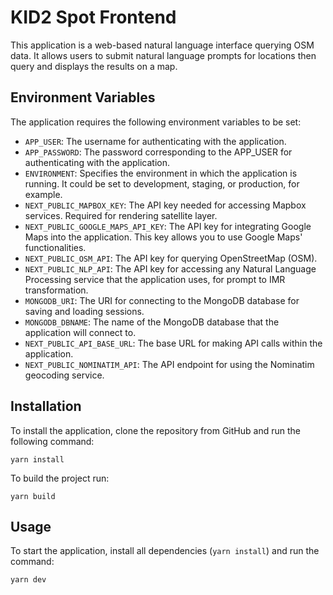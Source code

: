 # KID2 Spot Frontend

This application is a web-based natural language interface querying OSM data. It allows users to submit natural language prompts for locations then query and displays the results on a map.

## Environment Variables

The application requires the following environment variables to be set:

- `APP_USER`: The username for authenticating with the application.
- `APP_PASSWORD`: The password corresponding to the APP_USER for authenticating with the application.
- `ENVIRONMENT`: Specifies the environment in which the application is running. It could be set to development, staging, or production, for example.
- `NEXT_PUBLIC_MAPBOX_KEY`: The API key needed for accessing Mapbox services. Required for rendering satellite layer.
- `NEXT_PUBLIC_GOOGLE_MAPS_API_KEY`: The API key for integrating Google Maps into the application. This key allows you to use Google Maps' functionalities.
- `NEXT_PUBLIC_OSM_API`: The API key for querying OpenStreetMap (OSM).
- `NEXT_PUBLIC_NLP_API`: The API key for accessing any Natural Language Processing service that the application uses, for prompt to IMR transformation.
- `MONGODB_URI`: The URI for connecting to the MongoDB database for saving and loading sessions.
- `MONGODB_DBNAME`: The name of the MongoDB database that the application will connect to.
- `NEXT_PUBLIC_API_BASE_URL`: The base URL for making API calls within the application.
- `NEXT_PUBLIC_NOMINATIM_API`: The API endpoint for using the Nominatim geocoding service.

## Installation

To install the application, clone the repository from GitHub and run the following command:

`yarn install`

To build the project run:

`yarn build`

## Usage

To start the application, install all dependencies (`yarn install`) and run the command:

`yarn dev`
